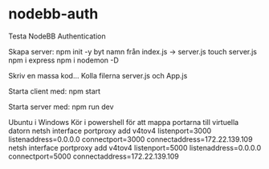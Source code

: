 # nodebb-auth
Testa NodeBB Authentication

Skapa server:
npm init -y
byt namn från index.js -> server.js
touch server.js
npm i express
npm i nodemon -D

Skriv en massa kod... Kolla filerna server.js och App.js


Starta client med:
npm start

Starta server med:
npm run dev


Ubuntu i Windows
Kör i powershell för att mappa portarna till virtuella datorn
netsh interface portproxy add v4tov4 listenport=3000 listenaddress=0.0.0.0 connectport=3000 connectaddress=172.22.139.109
netsh interface portproxy add v4tov4 listenport=5000 listenaddress=0.0.0.0 connectport=5000 connectaddress=172.22.139.109
